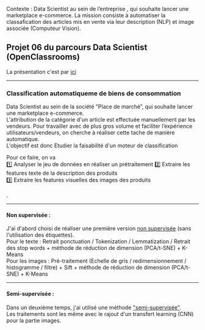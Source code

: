 Contexte : 
Data Scientist au sein de l’entreprise , qui souhaite lancer une marketplace e-commerce.
La mission consiste à automatiser la classafication des articles mis en vente via leur description (NLP) et image associée (Computeur Vision).

## Projet 06 du parcours Data Scientist (OpenClassrooms)
La présentation c'est par [ici](https://github.com/Condefruit/Code/blob/main/Formation%20Data%20Scientist/P6/P6_03_presentation.pdf)

-------------------

### Classification automatiqueme de biens de consommation

Data Scientist au sein de la société "Place de marché”, qui souhaite lancer une marketplace e-commerce. <br>
L'attribution de la catégorie d'un article est effectuée manuellement par les vendeurs. Pour travailler avec de plus gros volume et faciliter l’expérience utilisateurs/vendeurs, on cherche à réaliser cette tache de manière automatique. <br>
L'objectif est donc Etudier la faisabilité d'un moteur de classification <br>

 
Pour ce faire, on va <br>
:one: Analyser le jeu de données en réaliser un prétraitement
:two: Extraire les features texte de la description des produits <br> 
:three: Extraire les features visuelles des images des produits <br> <br>.


--------------------------

#### Non supervisée :

J'ai d'abord choisi de réaliser une première version [non supervisée](https://github.com/Condefruit/Code/blob/main/Formation%20Data%20Scientist/P6/P6_01_Non_supervis%C3%A9_finale.ipynb) (sans l'utilisation des étiquettes). <br>
Pour le texte : Retrait ponctuation / Tokenization / Lemmatization / Retrait des stop words + méthode de réduction de dimension (PCA/t-SNE) + K-Means <br>
Pour les images : Pré-traitement (Echelle de gris / redimensionnement / histogramme / filtre) + Sift  + méthode de réduction de dimension (PCA/t-SNE) + K-Means <br>

--------------------------

#### Semi-supervisée :

Dans un deuxième temps, j'ai utilisé une méthode ["semi-supervisée"](https://github.com/Condefruit/Code/blob/main/Formation%20Data%20Scientist/P6/P6_02_Semi_Supervis%C3%A9_finale_p1.ipynb). <br>
Les traitements sont les même avec le rajout d'un transfert learning (CNN) pour la partie images.



